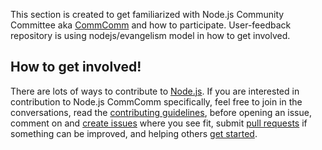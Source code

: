 This section is created to get familiarized with Node.js Community Committee aka [CommComm](https://github.com/nodejs/community-committee/) 
and how to participate. User-feedback repository is using nodejs/evangelism model in how to get involved.

How to get involved!
--------------------

 
There are lots of ways to contribute to [Node.js](https://github.com/nodejs). If you are interested in contribution to Node.js CommComm specifically, feel free to join in the conversations, read the [contributing guidelines](https://github.com/nodejs/community-committee/blob/master/CONTRIBUTING.md), before opening an issue, comment on and [create issues](https://github.com/nodejs/user-feedback/issues)  where you see fit, submit [pull requests](https://github.com/nodejs/user-feedback/pulls) if something can be improved, and helping others [get started](https://github.com/nodejs/getting-started/).
